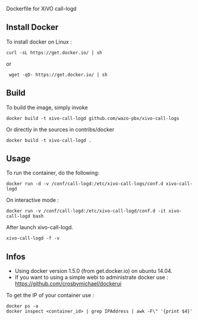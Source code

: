 Dockerfile for XiVO call-logd

## Install Docker

To install docker on Linux :

    curl -sL https://get.docker.io/ | sh
 
 or
 
     wget -qO- https://get.docker.io/ | sh

## Build

To build the image, simply invoke

    docker build -t xivo-call-logd github.com/wazo-pbx/xivo-call-logs

Or directly in the sources in contribs/docker

    docker build -t xivo-call-logd .
  
## Usage

To run the container, do the following:

    docker run -d -v /conf/call-logd:/etc/xivo-call-logs/conf.d xivo-call-logd

On interactive mode :

    docker run -v /conf/call-logd:/etc/xivo-call-logd/conf.d -it xivo-call-logd bash

After launch xivo-call-logd.

    xivo-call-logd -f -v

## Infos

- Using docker version 1.5.0 (from get.docker.io) on ubuntu 14.04.
- If you want to using a simple webi to administrate docker use : https://github.com/crosbymichael/dockerui

To get the IP of your container use :

    docker ps -a
    docker inspect <container_id> | grep IPAddress | awk -F\" '{print $4}'
